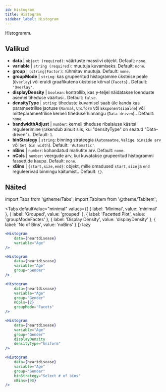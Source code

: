 ```yaml
---
id: histogram
title: Histogram
sidebar_label: Histogram
---
```


Histogramm.

## Valikud

* __data__ | `object (required)`: väärtuste massiivi objekt. Default: `none`.
* __variable__ | `string (required)`: muutuja kuvamiseks. Default: `none`.
* __group__ | `(string|Factor)`: rühmitav muutuja. Default: `none`.
* __groupMode__ | `string`: kas grupeeritud histogramme üksteise peale (`Overlay`) või eraldi graafikutena üksteise kõrval (`Facets`).. Default: `'Overlay'`.
* __displayDensity__ | `boolean`: kontrollib, kas y-teljel näidatakse loenduste asemel tiheduse väärtusi.. Default: `false`.
* __densityType__ | `string`: tiheduste kuvamisel saab üle kanda kas parameetrilise jaotuse (`Normal`, `Uniform` või `Eksponentsiaalne`) või mitteparameetrilise kerneli tiheduse hinnangu (`Data-driven`).. Default: `none`.
* __bandwidthAdjust__ | `number`: kerneli tiheduse ribalaiuse käsitsi reguleerimine (rakendub ainult siis, kui "densityType" on seatud "Data-driven").. Default: `1`.
* __binStrategy__ | `string`: binning strateegia (`Automaatne`, `Valige binside arv` või `Set bin width`). Default: `'Automatic'`.
* __nBins__ | `number`: kohandatud mahutite arv. Default: `none`.
* __nCols__ | `number`: veergude arv, kui kuvatakse grupeeritud histogrammi fassettide kaupa. Default: `none`.
* __xBins__ | `{start,size,end}`: objekt, mille omadused `start`, `size` ja `end` reguleerivad binningu käitumist.. Default: `{}`.


## Näited

import Tabs from '@theme/Tabs';
import TabItem from '@theme/TabItem';

<Tabs
    defaultValue="minimal"
    values={[
        { label: 'Minimal', value: 'minimal' },
        { label: 'Grouped', value: 'grouped' },
        { label: 'Facetted Plot', value: 'groupModeFactes' },
        { label: 'Display Density', value: 'displayDensity' },
        { label: 'No of Bins', value: 'noBins' }
    ]}
    lazy
>

<TabItem value="minimal">

```jsx live
<Histogram 
    data={heartdisease} 
    variable="Age"
/>
```

</TabItem>

<TabItem value="grouped">

```jsx live
<Histogram 
    data={heartdisease} 
    variable="Age"
    group="Gender"
/>
```

</TabItem>

<TabItem value="groupModeFactes">

```jsx live
<Histogram 
    data={heartdisease} 
    variable="Age"
    group="Gender"
    nCols={2}
    groupMode="Facets"
/>
```

</TabItem>

<TabItem value="displayDensity">

```jsx live
<Histogram 
    data={heartdisease} 
    variable="Age"
    group="Gender"
    displayDensity 
    densityType="Uniform"
/>
```

</TabItem>

<TabItem value="noBins">

```jsx live
<Histogram 
    data={heartdisease} 
    variable="Age"
    group="Gender"
    binStrategy="Select # of bins"
    nBins={90}
/>
```

</TabItem>

</Tabs>
